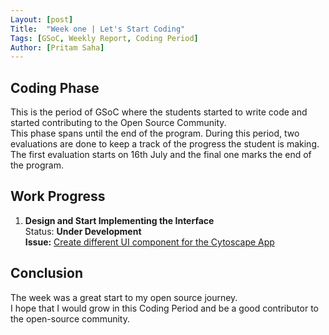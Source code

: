 ```yaml
---
Layout: [post]
Title:  "Week one | Let's Start Coding"
Tags: [GSoC, Weekly Report, Coding Period]
Author: [Pritam Saha]
---
```

## Coding Phase

This is the period of GSoC where the students started to write code and started contributing to the Open Source Community.  
This phase spans until the end of the program. During this period, two evaluations are done to keep a track of the progress the student is making. The first evaluation starts on 16th July and the final one marks the end of the program.

## Work Progress

1. **Design and Start Implementing the Interface**  
    Status: **Under Development**  
    **Issue:** [Create different UI component for the Cytoscape App](https://github.com/cannin/causalpath_cytoscape_app/issues/9)



## Conclusion  

The week was a great start to my open source journey.<br>
I hope that I would grow in this Coding Period and be a good contributor to the open-source community.
